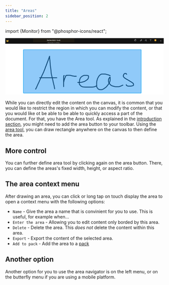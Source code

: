 ```yaml
---
title: "Areas"
sidebar_position: 2
---
```

import {Monitor} from "@phosphor-icons/react";


![Area](area.png)

While you can directly edit the content on the canvas, it is common that you would like to restrict the region in which you can modify the content, or that you would like ot be able to be able to quickly access a part of the document. For that, you have the <Monitor/> Area tool. As explained in the [introduction section](README.md), you might need to add the <Monitor/> area button to your toolbar. Using the [area tool](tools/area.md), you can draw rectangle anywhere on the canvas to then define the area.

## More control 

You can further define area tool by clicking again on the <Monitor/> area button. There, you can define the areas's fixed width, height, or aspect ratio. 

## The area context menu 

 After drawing an area, you can click or long tap on touch display the area to open a context menu with the following options:

* `Name` - Give the area a name that is convinient for you to use. This is useful, for example when... 
* `Enter the area` - Allowing you to edit content only borded by this area. 
* `Delete` - Delete the area. This *does not* delete the content within this area. 
* `Export` - Export the content of the selected area. 
* `Add to pack` - Add the area to a [pack](pack)

## Another option 

Another option for you to use the area navigator is on the left menu, or on the butterfly menu if you are using a mobile platform. 


